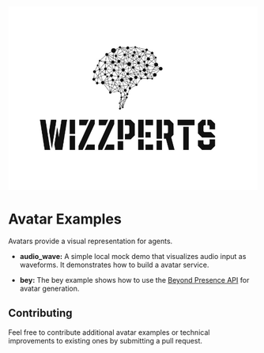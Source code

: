 ![Wizzpert Logo](wizzpert-plugins/assets/logo.png)

# Avatar Examples

Avatars provide a visual representation for agents.


+ **audio_wave:** A simple local mock demo that visualizes audio input as waveforms. It demonstrates how to build a avatar service.

+ **bey:** The bey example shows how to use the [Beyond Presence API](https://docs.bey.dev/introduction) for avatar generation.


## Contributing

Feel free to contribute additional avatar examples or technical improvements to existing ones by submitting a pull request.
